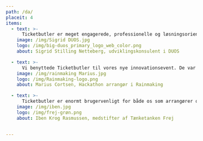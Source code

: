 ```yaml
---
path: /da/
placeit: 4
items:
  - text: >- 
      Ticketbutler er meget engagerede, professionelle og løsningsorienterede i forhold til de udfordringer som dukkede i løbet af processen. Det frigiver tid til os, så vi kan koncentrere os om at planlægge en god fest, samtidig med, at vi sikrer en god brugeroplevelse for vores gæster.
    image: /img/Sigrid DUOS.jpg
    logo: /img/big-duos_primary_logo_web_color.png
    about: Sigrid Stilling Netteberg, udviklingskonsulent i DUOS

  - text: >- 
      Vi benyttede Ticketbutler til vores nye innovationsevent. De var utroligt venlige og responderede hurtigt og fleksibelt på vores henvendelser.
    image: /img/rainmaking Marius.jpg
    logo: /img/Rainmaking-logo.png
    about: Marius Cortsen, Hackathon arrangør i Rainmaking

  - text: >- 
      Ticketbutler er enormt brugervenligt for både os som arrangører og for deltagerne af vores events. Vi har tidligere benyttet os af andre billetsystemer, men ingen andre har været lige så tilfredsstillende som Ticketbutler. Kan varmt anbefales til både events, workshops og konferencer.
    image: /img/iben.jpg
    logo: /img/frej-grøn.png
    about: Iben Krog Rasmussen, medstifter af Tænketanken Frej


---
```

